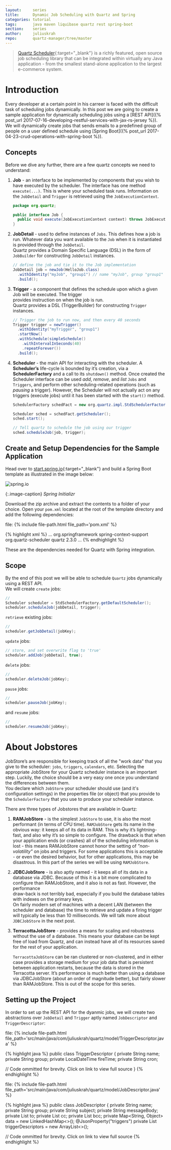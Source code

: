 ```yaml
---
layout:     series
title:      Dynamic Job Scheduling with Quartz and Spring
categories: tutorial
tags:       java maven liquibase quartz rest spring-boot
section:    series
author:     juliuskrah
repo:       quartz-manager/tree/master
---
```

> [Quartz Scheduler][Quartz]{:target="_blank"} is a richly featured, open source job scheduling library that can
  be integrated within virtually any Java application - from the smallest stand-alone application to the largest
  e-commerce system.

# Introduction
Every developer at a certain point in his carreer is faced with the difficult task of scheduling jobs dynamically. 
In this post we are going to create a sample application for dynamically scheduling jobs using a
[REST API]({% post_url 2017-07-16-developing-restful-services-with-jax-rs-jersey %}).  
We will dynamically create jobs that sends emails to a predefined group of people on a user defined schedule using 
[Spring Boot]({% post_url 2017-04-23-crud-operations-with-spring-boot %}).

## Concepts
Before we dive any further, there are a few quartz concepts we need to understand:

1.    **Job** - an interface to be implemented by components that you wish to have executed by the scheduler. The 
      interface has one method `execute(...)`. This is where your scheduled task runs. Information on the 
      `JobDetail` and `Trigger` is retrieved using the `JobExecutionContext`.

      ```java
      package org.quartz;

      public interface Job {
        public void execute(JobExecutionContext context) throws JobExecutionException;
      }
       ```

2.    **JobDetail** - used to define instances of `Jobs`. This defines how a job is run. Whatever 
      data you want available to the `Job` when it is instantiated is provided through the `JobDetail`.  
      Quartz provides a Domain Specific Language (DSL) in the form of `JobBuilder` for constructing `JobDetail`
      instances.

      ```java
      // define the job and tie it to the Job implementation
      JobDetail job = newJob(HelloJob.class)
        .withIdentity("myJob", "group1") // name "myJob", group "group1"
        .build();
      ```

3.    **Trigger** - a component that defines the schedule upon which a given Job will be executed. The trigger  
      provides instruction on when the job is run.  
      Quartz provides a DSL (TriggerBuilder) for constructing `Trigger` instances.

      ```java
      // Trigger the job to run now, and then every 40 seconds
      Trigger trigger = newTrigger()
        .withIdentity("myTrigger", "group1")
        .startNow()
        .withSchedule(simpleSchedule()
          .withIntervalInSeconds(40)
          .repeatForever())            
        .build();
      ```

4.    **Scheduler** - the main API for interacting with the scheduler. A **Scheduler’s** life-cycle is bounded by 
      it’s creation, via a **SchedulerFactory** and a call to its `shutdown()` method. Once created the Scheduler 
      interface can be used _add_, _remove_, and _list_ `Jobs` and `Triggers`, and perform other
      scheduling-related operations (such as _pausing_ a trigger). However, the Scheduler will not actually act on
      any triggers (execute jobs) until it has been started with the `start()` method.

      ```java
      SchedulerFactory schedFact = new org.quartz.impl.StdSchedulerFactory();

      Scheduler sched = schedFact.getScheduler();
      sched.start();

      // Tell quartz to schedule the job using our trigger
      sched.scheduleJob(job, trigger);
      ```

## Create and Setup Dependencies for the Sample Application
Head over to [start.spring.io][Initializr]{:target="_blank"} and build a Spring Boot template as illustrated in the
image below:

![spring.io](https://i.imgur.com/noNNTb7.png)

{:.image-caption}
*Spring Initializr*

Download the zip archive and extract the contents to a folder of your choice. Open your `pom.xml` located at
the root of the template directory and add the following dependencies:

file: {% include file-path.html file_path='pom.xml' %}

{% highlight xml %}
...
<dependency>
  <groupId>org.springframework</groupId>
  <artifactId>spring-context-support</artifactId>
</dependency>
<dependency>
  <groupId>org.quartz-scheduler</groupId>
  <artifactId>quartz</artifactId>
  <version>2.3.0</version>
</dependency>
...
{% endhighlight %}

These are the dependencies needed for Quartz with Spring integration.

## Scope
By the end of this post we will be able to schedule `Quartz` jobs dynamically using a REST API.  
We will create `create` jobs:

```java
// 
Scheduler scheduler = StdSchedulerFactory.getDefaultScheduler();
scheduler.scheduleJob(jobDetail, trigger);
```

`retrieve` existing jobs:

```java
//
scheduler.getJobDetail(jobKey);
```

`update` jobs:

```java
// store, and set overwrite flag to 'true'
scheduler.addJob(jobDetail, true);
```

`delete` jobs:

```java
// 
scheduler.deleteJob(jobKey);
```

`pause` jobs:

```java
// 
scheduler.pauseJob(jobKey);
```

and `resume` jobs:

```java
// 
scheduler.resumeJob(jobKey);
```

# About Jobstores
JobStore’s are responsible for keeping track of all the "work data" that you give to the scheduler: `jobs`,
`triggers`, `calendars`, etc. Selecting the appropriate JobStore for your Quartz scheduler instance is an
important step. Luckily, the choice should be a very easy one once you understand the differences between them.  
You declare which `JobStore` your scheduler should use (and it's configuration settings) in the properties file
(or object) that you provide to the `SchedulerFactory` that you use to produce your scheduler instance.

There are three types of Jobstores that are available in Quartz:

1. **RAMJobStore** - is the simplest `JobStore` to use, it is also the most performant (in terms of CPU time). 
   `RAMJobStore` gets its name in the obvious way: it keeps all of its data in RAM. This is why it’s 
   lightning-fast, and also why it’s so simple to configure. The drawback is that when your application ends (or 
   crashes) all of the scheduling information is lost - this means RAMJobStore cannot honor the setting of 
   _"non-volatility"_ on jobs and triggers. For some applications this is acceptable - or even the desired 
   behavior, but for other applications, this may be disastrous. In this part of the series we will be using
   `RAMJobStore`.
2. **JDBCJobStore** - is also aptly named - it keeps all of its data in a database via JDBC. Because of this it is 
   a bit more complicated to configure than RAMJobStore, and it also is not as fast. However, the performance  
   draw-back is not terribly bad, especially if you build the database tables with indexes on the primary keys.   
   On fairly modern set of machines with a decent LAN (between the scheduler and database) the time to retrieve 
   and update a firing trigger will typically be less than 10 milliseconds. We will talk more about `JDBCJobStore`
   in the next post.
3. **TerracottaJobStore** - provides a means for scaling and robustness without the use of a database. This means 
   your database can be kept free of load from Quartz, and can instead have all of its resources saved for the
   rest of your application.

   `TerracottaJobStore` can be ran clustered or non-clustered, and in either case provides a storage medium for
   your job data that is persistent between application restarts, because the data is stored in the Terracotta
   server. It’s performance is much better than using a database via JDBCJobStore (about an order of magnitude 
   better), but fairly slower than RAMJobStore. This is out of the scope for this series.

## Setting up the Project
In order to set up the REST API for the dyanmic jobs, we will create two abstractions over `JobDetail` and
`Trigger` aptly named `JobDescriptor` and `TriggerDescriptor`:

file: {% include file-path.html file_path='src/main/java/com/juliuskrah/quartz/model/TriggerDescriptor.java' %}

{% highlight java %}
public class TriggerDescriptor {
  private String name;
  private String group;
  private LocalDateTime fireTime;
  private String cron;

  // Code ommitted for brevity. Click on link to view full source
}
{% endhighlight %}

file: {% include file-path.html file_path='src/main/java/com/juliuskrah/quartz/model/JobDescriptor.java' %}

{% highlight java %}
public class JobDescriptor {
  private String name;
  private String group;
  private String subject;
  private String messageBody;
  private List<String> to;
  private List<String> cc;
  private List<String> bcc;
  private Map<String, Object> data = new LinkedHashMap<>();
  @JsonProperty("triggers")
  private List<TriggerDescriptor> triggerDescriptors = new ArrayList<>();

  // Code ommitted for brevity. Click on link to view full source
{% endhighlight %}


[Quartz]:               http://www.quartz-scheduler.org/
[Initializr]:           https://start.spring.io
